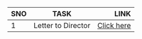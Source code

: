 | SNO | TASK                  | LINK   |
| :---|     :---:             | ---:   |
| 1   | Letter to Director    | [Click here](https://tender-blackwell-8b7899.netlify.app)  |

